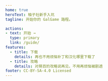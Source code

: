 ```yaml
---
home: true
heroText: 柚子社新手入坑
tagline: 开始你的 GalGame 路程。

actions:
- text: 开始 →
  type: primary
  link: /guide/
features:
  - title: 下载
    details: 再也不用烦恼补丁和汉化哪里下载了
  - title: 攻略
    details: 对萌百的攻略说再见，不用再烦恼被剧透
footer: CC-BY-SA-4.0 Licensed
---
```

